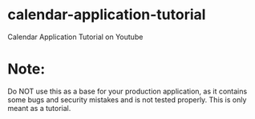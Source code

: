 # calendar-application-tutorial
Calendar Application Tutorial on Youtube

# Note:
Do NOT use this as a base for your production application, as it contains some
bugs and security mistakes and is not tested properly. This is only meant as a tutorial.
